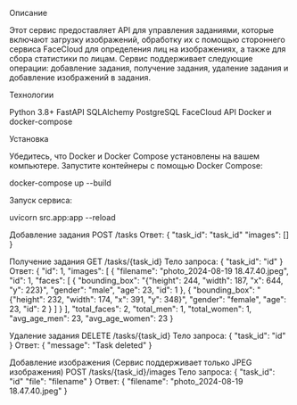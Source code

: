 Описание

Этот сервис предоставляет API для управления заданиями, которые включают загрузку изображений, обработку их с помощью стороннего сервиса FaceCloud для определения лиц на изображениях, а также для сбора статистики по лицам. Сервис поддерживает следующие операции: добавление задания, получение задания, удаление задания и добавление изображений в задания.

Технологии

Python 3.8+
FastAPI 
SQLAlchemy 
PostgreSQL 
FaceCloud API 
Docker и docker-compose

Установка

Убедитесь, что Docker и Docker Compose установлены на вашем компьютере.
Запустите контейнеры с помощью Docker Compose:

docker-compose up --build

Запуск сервиса:

uvicorn src.app:app --reload


Добавление задания POST /tasks
Ответ:
{
  "task_id": "task_id"
  "images": []
}

Получение задания GET /tasks/{task_id}
Тело запроса:
{
  "task_id": "id"
}
Ответ:
{
  "id": 1,
  "images": [
    {
      "filename": "photo_2024-08-19 18.47.40.jpeg",
      "id": 1,
      "faces": [
        {
          "bounding_box": "{\"height\": 244, \"width\": 187, \"x\": 644, \"y\": 223}",
          "gender": "male",
          "age": 23,
          "id": 1
        },
        {
          "bounding_box": "{\"height\": 232, \"width\": 174, \"x\": 391, \"y\": 348}",
          "gender": "female",
          "age": 23,
          "id": 2
        }
      ]
    }
  ],
  "total_faces": 2,
  "total_men": 1,
  "total_women": 1,
  "avg_age_men": 23,
  "avg_age_women": 23
}

Удаление задания DELETE /tasks/{task_id}
Тело запроса:
{
  "task_id": "id"
}
Ответ:
{
  "message": "Task deleted"
}

Добавление изображения (Сервис поддерживает только JPEG изображения) POST /tasks/{task_id}/images
Тело запроса:
{
  "task_id": "id"
  "file": "filename"
}
Ответ:
{
  "filename": "photo_2024-08-19 18.47.40.jpeg"
}
